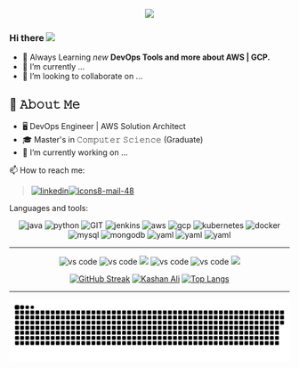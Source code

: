 <p align="center">
  <img src= "https://komarev.com/ghpvc/?username=kashan-1&style=for-the-badge">
</p>
<p align="center">
</p>

### Hi there <img src="https://github.com/TheDudeThatCode/TheDudeThatCode/blob/master/Assets/Hi.gif" width="35" />
<p align="center">

<!-- My name is Kashan Ali and i am a DevOps Engineer | AWS Solution Architect  -->


- 🔭 Always Learning <i>new</i> <b> DevOps Tools and more about AWS | GCP.</b>
- 🌱 I’m currently ...
- 💞️ I’m looking to collaborate on ...


<!---
kashan-1/kashan-1 is a ✨ special ✨ repository because its `README.md` (this file) appears on your GitHub profile.
You can click the Preview link to take a look at your changes.
--->



## :book: 𝙰𝚋𝚘𝚞𝚝 𝙼𝚎
- 🖥 DevOps Engineer | AWS Solution Architect
- 🎓 Master's in 𝙲𝚘𝚖𝚙𝚞𝚝𝚎𝚛 𝚂𝚌𝚒𝚎𝚗𝚌𝚎 (Graduate)  
- 🔭 I’m currently working on ...

📫 How to reach me: 
>[![linkedin](https://user-images.githubusercontent.com/75361545/205706651-63e48c3d-3a9e-4a0a-902f-8d05995981eb.png)](https://www.linkedin.com/in/kashan-ali-29a78b184)[![icons8-mail-48](https://user-images.githubusercontent.com/75361545/205708010-1b0de459-a10c-4d44-b649-5005f6038763.png)](mailto:kashan1dev@gmail.com?subject=[GitHub]%20Source%20Han%20Sans)

<!--  Tools sections  -->
Languages and tools:

>
<p align="center">
      <img src="https://www.vectorlogo.zone/logos/java/java-icon.svg" alt="java" width="65" height="65"/> 
      <img src="https://www.vectorlogo.zone/logos/python/python-icon.svg" alt="python" width="55" height="55"/>
      <img src="https://www.vectorlogo.zone/logos/git-scm/git-scm-icon.svg" alt="GIT" width="55" height="55"/> 
      <img src="https://www.vectorlogo.zone/logos/jenkins/jenkins-icon.svg" alt="jenkins" width="55" height="55"/>
      <img src="https://www.vectorlogo.zone/logos/amazon_aws/amazon_aws-icon.svg" alt="aws" width="55" height="55"/>
      <img src="https://www.vectorlogo.zone/logos/google_cloud/google_cloud-icon.svg" alt="gcp" width="55" height="55"/>
      <img src="https://www.vectorlogo.zone/logos/kubernetes/kubernetes-icon.svg" alt="kubernetes" width="55" height="55"/>
      <img src="https://www.vectorlogo.zone/logos/docker/docker-official.svg" alt="docker" width="60" height="50"/>
      <img src="https://www.vectorlogo.zone/logos/mysql/mysql-icon.svg" alt="mysql" width="45" height="55"/>
      <img src="https://www.vectorlogo.zone/logos/mongodb/mongodb-icon.svg" alt="mongodb" width="45" height="55"/>
      <img src="https://www.vectorlogo.zone/logos/firebase/firebase-icon.svg" alt="yaml" width="45" height="55"/>
      <img src="https://upload.vectorlogo.zone/logos/javascript/images/239ec8a4-163e-4792-83b6-3f6d96911757.svg" alt="yaml" width="45" height="55"/>
      <img src="https://www.vectorlogo.zone/logos/yaml/yaml-icon.svg" alt="yaml" width="45" height="55"/>
</p>

---

<p align="center">
      <img src="https://img.shields.io/badge/Adobe%20Dreamweaver-072401?style=for-the-badge&logo=Adobe%20Dreamweaver&logoColor=34F400" alt="vs code"/>
      <img src="https://img.shields.io/badge/Android_Studio-3DDC84?style=for-the-badge&logo=android-studio&logoColor=white" alt="vs code" />
      <img src="https://img.shields.io/badge/apache%20netbeans-1B6AC6?style=for-the-badge&logo=apache%20netbeans%20IDE&logoColor=white" />
      <img src="https://img.shields.io/badge/Arduino_IDE-00979D?style=for-the-badge&logo=arduino&logoColor=white" alt="vs code" />
      <img src="https://img.shields.io/badge/PyCharm-000000.svg?&style=for-the-badge&logo=PyCharm&logoColor=white" alt="vs code" />
      <img src="https://img.shields.io/badge/sublime_text-%23575757.svg?&style=for-the-badge&logo=sublime-text&logoColor=important" /> 
     
</p> 



<!--  Stats sections  -->
<div align="center">

[![GitHub Streak](https://streak-stats.demolab.com/?user=kashan-1)](https://git.io/streak-stats)
[![Kashan Ali](https://github-readme-stats.vercel.app/api?username=kashan-1&count_private=true&show_icons=true&theme=dark)]([https://github.com/anuraghazra/github-readme-stats](https://github.com/kashan-1/kashan-1)) [![Top Langs](https://github-readme-stats.vercel.app/api/top-langs/?username=kashan-1&count_private=true&show_icons=true&theme=dark&layout=compact)]([https://github.com/anuraghazra/github-readme-stats](https://github.com/kashan-1/kashan-1))

</div>


<!--  Snake Matrics  -->
---
![dist/github-contribution-grid-snake.svg](https://raw.githubusercontent.com/kashan-1/kashan-1/output/github-contribution-grid-snake.svg)


<!--  Waka- Weekly Development Breakdown  -->
<!--START_SECTION:waka-->

<!--END_SECTION:waka-->